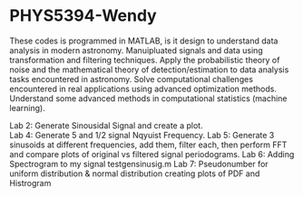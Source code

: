 # PHYS5394-Wendy 

These codes is programmed in MATLAB, is it design to understand data analysis in modern astronomy.
Manuipluated signals and data using transformation and filtering techniques.
Apply the probabilistic theory of noise and the mathematical theory of
detection/estimation to data analysis tasks encountered in astronomy.
Solve computational challenges encountered in real applications using advanced optimization methods.
Understand some advanced methods in computational statistics (machine learning).

Lab 2: Generate Sinousidal Signal and create a plot.  
Lab 4: Generate 5 and 1/2 signal Nqyuist Frequency. 
Lab 5: Generate 3 sinusoids at different frequencies, add them, filter each, then perform FFT and compare plots of original vs filtered signal periodograms.
Lab 6: Adding Spectrogram to my signal testgensinusig.m 
Lab 7: Pseudonumber for uniform distribution & normal distribution creating plots of PDF and Histrogram 

